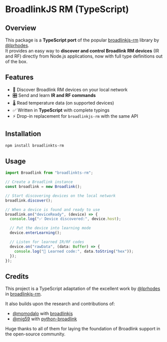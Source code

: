 # BroadlinkJS RM (TypeScript)

## Overview

This package is a **TypeScript port** of the popular [broadlinkjs-rm](https://github.com/lprhodes/broadlinkjs-rm) library by [@lprhodes](https://github.com/lprhodes).  
It provides an easy way to **discover and control Broadlink RM devices** (IR and RF) directly from Node.js applications, now with full type definitions out of the box.

## Features

- 📡 Discover Broadlink RM devices on your local network
- 🎛️ Send and learn **IR and RF commands**
- 🌡️ Read temperature data (on supported devices)
- ✅ Written in **TypeScript** with complete typings
- ⚡ Drop-in replacement for `broadlinkjs-rm` with the same API

## Installation

```bash
npm install broadlinkts-rm
```

## Usage

```ts
import Broadlink from "broadlinkts-rm";

// Create a Broadlink instance
const broadlink = new Broadlink();

// Start discovering devices on the local network
broadlink.discover();

// When a device is found and ready to use
broadlink.on("deviceReady", (device) => {
  console.log("✅ Device discovered:", device.host);

  // Put the device into learning mode
  device.enterLearning();

  // Listen for learned IR/RF codes
  device.on("rawData", (data: Buffer) => {
    console.log("📡 Learned code:", data.toString("hex"));
  });
});
```

## Credits

This project is a TypeScript adaptation of the excellent work by [@lprhodes](https://github.com/lprhodes) in [broadlinkjs-rm](https://github.com/lprhodes/broadlinkjs-rm).

It also builds upon the research and contributions of:

- [@momodalo](https://github.com/momodalo) with [broadlinkjs](https://github.com/momodalo/broadlinkjs)
- [@mjg59](https://github.com/mjg59) with [python-broadlink](https://github.com/mjg59/python-broadlink)

Huge thanks to all of them for laying the foundation of Broadlink support in the open-source community.
